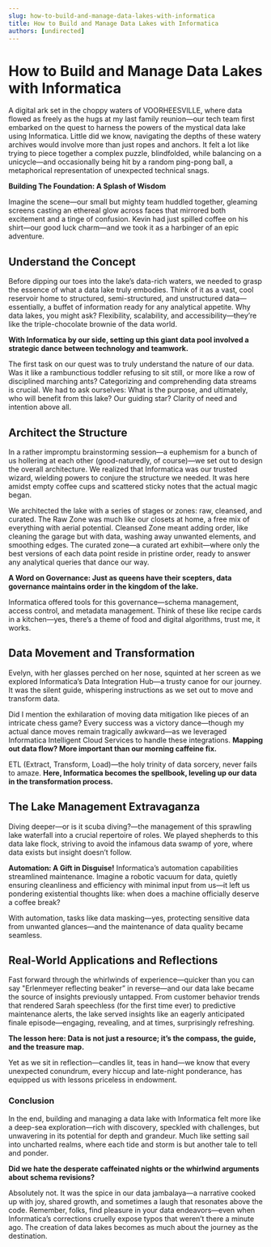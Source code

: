 ```yaml
---
slug: how-to-build-and-manage-data-lakes-with-informatica
title: How to Build and Manage Data Lakes with Informatica
authors: [undirected]
---
```



# How to Build and Manage Data Lakes with Informatica

A digital ark set in the choppy waters of VOORHEESVILLE, where data flowed as freely as the hugs at my last family reunion—our tech team first embarked on the quest to harness the powers of the mystical data lake using Informatica. Little did we know, navigating the depths of these watery archives would involve more than just ropes and anchors. It felt a lot like trying to piece together a complex puzzle, blindfolded, while balancing on a unicycle—and occasionally being hit by a random ping-pong ball, a metaphorical representation of unexpected technical snags.

**Building The Foundation: A Splash of Wisdom**

Imagine the scene—our small but mighty team huddled together, gleaming screens casting an ethereal glow across faces that mirrored both excitement and a tinge of confusion. Kevin had just spilled coffee on his shirt—our good luck charm—and we took it as a harbinger of an epic adventure.

## Understand the Concept

Before dipping our toes into the lake’s data-rich waters, we needed to grasp the essence of what a data lake truly embodies. Think of it as a vast, cool reservoir home to structured, semi-structured, and unstructured data—essentially, a buffet of information ready for any analytical appetite. Why data lakes, you might ask? Flexibility, scalability, and accessibility—they’re like the triple-chocolate brownie of the data world. 

**With Informatica by our side, setting up this giant data pool involved a strategic dance between technology and teamwork.**

The first task on our quest was to truly understand the nature of our data. Was it like a rambunctious toddler refusing to sit still, or more like a row of disciplined marching ants? Categorizing and comprehending data streams is crucial. We had to ask ourselves: What is the purpose, and ultimately, who will benefit from this lake? Our guiding star? Clarity of need and intention above all.

## Architect the Structure

In a rather impromptu brainstorming session—a euphemism for a bunch of us hollering at each other (good-naturedly, of course)—we set out to design the overall architecture. We realized that Informatica was our trusted wizard, wielding powers to conjure the structure we needed. It was here amidst empty coffee cups and scattered sticky notes that the actual magic began.

We architected the lake with a series of stages or zones: raw, cleansed, and curated. The Raw Zone was much like our closets at home, a free mix of everything with aerial potential. Cleansed Zone meant adding order, like cleaning the garage but with data, washing away unwanted elements, and smoothing edges. The curated zone—a curated art exhibit—where only the best versions of each data point reside in pristine order, ready to answer any analytical queries that dance our way.

**A Word on Governance: Just as queens have their scepters, data governance maintains order in the kingdom of the lake.** 

Informatica offered tools for this governance—schema management, access control, and metadata management. Think of these like recipe cards in a kitchen—yes, there’s a theme of food and digital algorithms, trust me, it works.

## Data Movement and Transformation

Evelyn, with her glasses perched on her nose, squinted at her screen as we explored Informatica’s Data Integration Hub—a trusty canoe for our journey. It was the silent guide, whispering instructions as we set out to move and transform data.

Did I mention the exhilaration of moving data mitigation like pieces of an intricate chess game? Every success was a victory dance—though my actual dance moves remain tragically awkward—as we leveraged Informatica Intelligent Cloud Services to handle these integrations. **Mapping out data flow? More important than our morning caffeine fix.**

ETL (Extract, Transform, Load)—the holy trinity of data sorcery, never fails to amaze. **Here, Informatica becomes the spellbook, leveling up our data in the transformation process.** 

## The Lake Management Extravaganza

Diving deeper—or is it scuba diving?—the management of this sprawling lake waterfall into a crucial repertoire of roles. We played shepherds to this data lake flock, striving to avoid the infamous data swamp of yore, where data exists but insight doesn’t follow.

**Automation: A Gift in Disguise!** Informatica’s automation capabilities streamlined maintenance. Imagine a robotic vacuum for data, quietly ensuring cleanliness and efficiency with minimal input from us—it left us pondering existential thoughts like: when does a machine officially deserve a coffee break?

With automation, tasks like data masking—yes, protecting sensitive data from unwanted glances—and the maintenance of data quality became seamless. 

## Real-World Applications and Reflections

Fast forward through the whirlwinds of experience—quicker than you can say "Erlenmeyer reflecting beaker” in reverse—and our data lake became the source of insights previously untapped. From customer behavior trends that rendered Sarah speechless (for the first time ever) to predictive maintenance alerts, the lake served insights like an eagerly anticipated finale episode—engaging, revealing, and at times, surprisingly refreshing.

**The lesson here: Data is not just a resource; it’s the compass, the guide, and the treasure map.**

Yet as we sit in reflection—candles lit, teas in hand—we know that every unexpected conundrum, every hiccup and late-night ponderance, has equipped us with lessons priceless in endowment.

### Conclusion

In the end, building and managing a data lake with Informatica felt more like a deep-sea exploration—rich with discovery, speckled with challenges, but unwavering in its potential for depth and grandeur. Much like setting sail into uncharted realms, where each tide and storm is but another tale to tell and ponder.

**Did we hate the desperate caffeinated nights or the whirlwind arguments about schema revisions?**

Absolutely not. It was the spice in our data jambalaya—a narrative cooked up with joy, shared growth, and sometimes a laugh that resonates above the code. Remember, folks, find pleasure in your data endeavors—even when Informatica’s corrections cruelly expose typos that weren’t there a minute ago. The creation of data lakes becomes as much about the journey as the destination.
